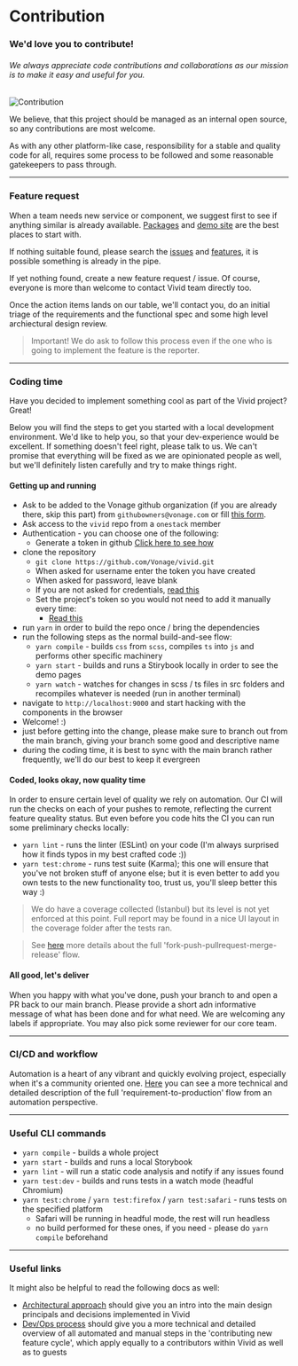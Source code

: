 # Contribution

### We'd love you to contribute!

###### We always appreciate code contributions and collaborations as our mission is to make it easy and useful for you.

![Contribution]()

We believe, that this project should be managed as an internal open source, so any contributions are most welcome.

As with any other platform-like case, responsibility for a stable and quality code for all, requires some process to be followed and some reasonable gatekeepers to pass through.

---

### Feature request

When a team needs new service or component, we suggest first to see if anything similar is already available. [Packages](https://github.com/Vonage/vivid/packages) and [demo site](https://vivid.vonage.com/) are the best places to start with.

If nothing suitable found, please search the [issues](https://github.com/Vonage/vivid/issues) and [features](https://github.com/Vonage/vivid/projects), it is possible something is already in the pipe.

If yet nothing found, create a new feature request / issue. Of course, everyone is more than welcome to contact Vivid team directly too.

Once the action items lands on our table, we'll contact you, do an initial triage of the requirements and the functional spec and some high level archiectural design review.

> Important! We do ask to follow this process even if the one who is going to implement the feature is the reporter.

---

### Coding time

Have you decided to implement something cool as part of the Vivid project? Great! 

Below you will find the steps to get you started with a local development environment.
We'd like to help you, so that your dev-experience would be excellent. If something doesn't feel right, please talk to us.
We can't promise that everything will be fixed as we are opinionated people as well, but we'll definitely listen carefully and try to make things right.

#### Getting up and running

* Ask to be added to the Vonage github organization (if you are already there, skip this part) from `githubowners@vonage.com` or fill [this form](https://jira.vonage.com/servicedesk/customer/portal/16/create/96).
* Ask access to the `vivid` repo from a `onestack` member
* Authentication - you can choose one of the following:
    * Generate a token in github [Click here to see how](https://docs.github.com/en/github/authenticating-to-github/creating-a-personal-access-token)
* clone the repository
	* `git clone https://github.com/Vonage/vivid.git`
    * When asked for username enter the token you have created
    * When asked for password, leave blank
    * If you are not asked for credentials, [read this](https://docs.github.com/en/github/using-git/updating-credentials-from-the-osx-keychain)
    * Set the project's token so you would not need to add it manually every time:
        * [Read this](https://docs.github.com/en/github/using-git/updating-credentials-from-the-osx-keychain)
* run `yarn` in order to build the repo once / bring the dependencies
* run the following steps as the normal build-and-see flow:
	* `yarn compile` - builds `css` from `scss`, compiles `ts` into `js` and performs other specific machinery
	* `yarn start` - builds and runs a Stirybook locally in order to see the demo pages
	* `yarn watch` - watches for changes in scss / ts files in src folders and recompiles whatever is needed (run in another terminal)
* navigate to `http://localhost:9000` and start hacking with the components in the browser
* Welcome! :)
* just before getting into the change, please make sure to branch out from the main branch, giving your branch some good and descriptive name
* during the coding time, it is best to sync with the main branch rather frequently, we'll do our best to keep it evergreen

#### Coded, looks okay, now quality time

In order to ensure certain level of quality we rely on automation. Our CI will run the checks on each of your pushes to remote, reflecting the current feature queality status.
But even before you code hits the CI you can run some preliminary checks locally:
- `yarn lint` - runs the linter (ESLint) on your code (I'm always surprised how it finds typos in my best crafted code :))
- `yarn test:chrome` - runs test suite (Karma); this one will ensure that you've not broken stuff of anyone else; but it is even better to add you own tests to the new functionality too, trust us, you'll sleep better this way :)

> We do have a coverage collected (Istanbul) but its level is not yet enforced at this point. Full report may be found in a nice UI layout in the coverage folder after the tests ran.

> See [here](./dev-ops-process.md) more details about the full 'fork-push-pullrequest-merge-release' flow.

#### All good, let's deliver

When you happy with what you've done, push your branch to and open a PR back to our main branch.
Please provide a short adn informative message of what has been done and for what need.
We are welcoming any labels if appropriate.
You may also pick some reviewer for our core team.

--- 

### CI/CD and workflow

Automation is a heart of any vibrant and quickly evolving project, especially when it's a community oriented one. [Here](./dev-ops-process.md) you can see a more technical and detailed description of the full 'requirement-to-production' flow from an automation perspective.

---

### Useful CLI commands

* `yarn compile` - builds a whole project
* `yarn start` - builds and runs a local Storybook
* `yarn lint` - will run a static code analysis and notify if any issues found
* `yarn test:dev` - builds and runs tests in a watch mode (headful Chromium)
* `yarn test:chrome` / `yarn test:firefox` / `yarn test:safari` - runs tests on the specified platform
	* Safari will be running in headful mode, the rest will run headless
	* no build performed for these ones, if you need - please do `yarn compile` beforehand

---

### Useful links

It might also be helpful to read the following docs as well:
* [Architectural approach](./architecture.md) should give you an intro into the main design principals and decisions implemented in Vivid
* [Dev/Ops process](./dev-ops-process.md) should give you a more technical and detailed overview of all automated and manual steps in the 'contributing new feature cycle', which apply equally to a contributors within Vivid as well as to guests
